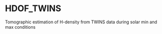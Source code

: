 # HDOF_TWINS
Tomographic estimation of H-density from TWINS data during solar min and max conditions
